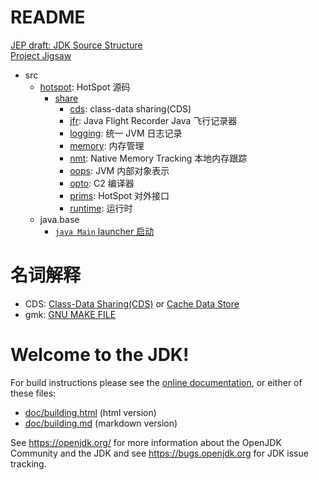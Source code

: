 
# README

[JEP draft: JDK Source Structure](https://openjdk.org/jeps/8283227)<br/>
[Project Jigsaw](https://openjdk.org/projects/jigsaw/)<br>

- src
  - [hotspot](./src/hotspot/readme.md): HotSpot 源码
    - [share](./src/hotspot/share/readme.md)
      - [cds](./src/hotspot/share/cds/readme.md): class-data sharing(CDS)
      - [jfr](./src/hotspot/share/jfr/readme.md): Java Flight Recorder Java 飞行记录器
      - [logging](./src/hotspot/share/logging/readme.md): 统一 JVM 日志记录
      - [memory](./src/hotspot/share/memory/readme.md): 内存管理
      - [nmt](./src/hotspot/share/nmt/readme.md): Native Memory Tracking 本地内存跟踪
      - [oops](./src/hotspot/share/oops/readme.md): JVM 内部对象表示
      - [opto](./src/hotspot/share/opto/readme.md): C2 编译器
      - [prims](./src/hotspot/share/prims/readme.md): HotSpot 对外接口
      - [runtime](./src/hotspot/share/runtime/readme.md): 运行时
  - java.base
    - [`java Main` launcher 启动](src/java.base/share/native/launcher/readme.md)

# 名词解释

- CDS: [Class-Data Sharing(CDS)](https://openjdk.org/jeps/250) or [Cache Data Store](https://openjdk.org/jeps/8320264)
- gmk: [GNU MAKE FILE](https://www.gnu.org/software/make/manual/make.html)

# Welcome to the JDK!

For build instructions please see the
[online documentation](https://openjdk.org/groups/build/doc/building.html),
or either of these files:

- [doc/building.html](doc/building.html) (html version)
- [doc/building.md](doc/building.md) (markdown version)

See <https://openjdk.org/> for more information about the OpenJDK
Community and the JDK and see <https://bugs.openjdk.org> for JDK issue
tracking.
